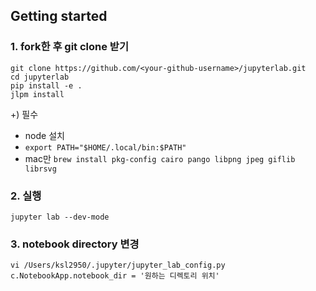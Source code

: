 ## Getting started


### 1. fork한 후 git clone 받기   
```shell
git clone https://github.com/<your-github-username>/jupyterlab.git
cd jupyterlab
pip install -e .
jlpm install
```
+) 필수 
- node 설치
- ```export PATH="$HOME/.local/bin:$PATH"```
- mac만 ```brew install pkg-config cairo pango libpng jpeg giflib librsvg```
   
### 2. 실행 
```shell
jupyter lab --dev-mode
```

### 3. notebook directory 변경 
```shell
vi /Users/ksl2950/.jupyter/jupyter_lab_config.py
c.NotebookApp.notebook_dir = '원하는 디렉토리 위치'

```
